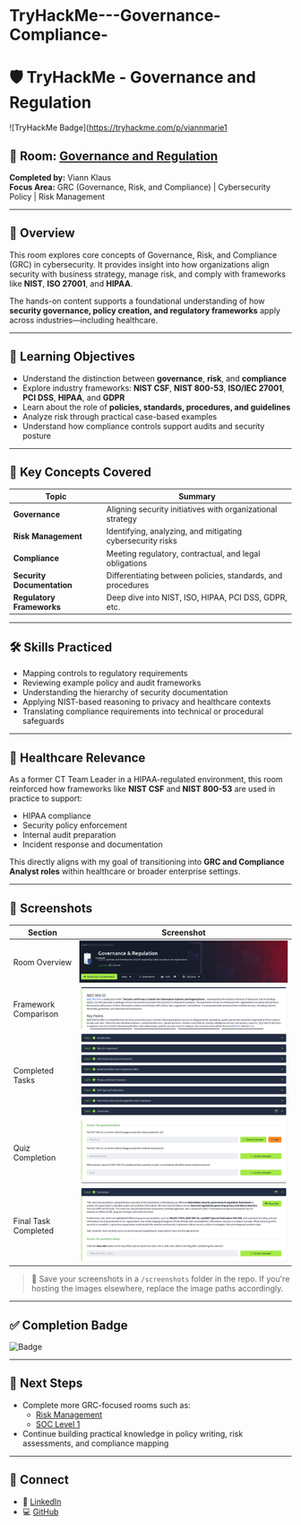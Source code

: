 # TryHackMe---Governance-Compliance-
# 🛡️ TryHackMe - Governance and Regulation

![TryHackMe Badge](https://tryhackme.com/p/viannmarie1

## 📍 Room: [Governance and Regulation](https://tryhackme.com/room/governanceregulation)  
**Completed by:** Viann Klaus  
**Focus Area:** GRC (Governance, Risk, and Compliance) | Cybersecurity Policy | Risk Management

---

## 📘 Overview

This room explores core concepts of Governance, Risk, and Compliance (GRC) in cybersecurity. It provides insight into how organizations align security with business strategy, manage risk, and comply with frameworks like **NIST**, **ISO 27001**, and **HIPAA**.

The hands-on content supports a foundational understanding of how **security governance, policy creation, and regulatory frameworks** apply across industries—including healthcare.

---

## 🎯 Learning Objectives

- Understand the distinction between **governance**, **risk**, and **compliance**
- Explore industry frameworks: **NIST CSF**, **NIST 800-53**, **ISO/IEC 27001**, **PCI DSS**, **HIPAA**, and **GDPR**
- Learn about the role of **policies, standards, procedures, and guidelines**
- Analyze risk through practical case-based examples
- Understand how compliance controls support audits and security posture

---

## 🧠 Key Concepts Covered

| Topic | Summary |
|-------|---------|
| **Governance** | Aligning security initiatives with organizational strategy |
| **Risk Management** | Identifying, analyzing, and mitigating cybersecurity risks |
| **Compliance** | Meeting regulatory, contractual, and legal obligations |
| **Security Documentation** | Differentiating between policies, standards, and procedures |
| **Regulatory Frameworks** | Deep dive into NIST, ISO, HIPAA, PCI DSS, GDPR, etc. |

---

## 🛠️ Skills Practiced

- Mapping controls to regulatory requirements
- Reviewing example policy and audit frameworks
- Understanding the hierarchy of security documentation
- Applying NIST-based reasoning to privacy and healthcare contexts
- Translating compliance requirements into technical or procedural safeguards

---

## 🏥 Healthcare Relevance

As a former CT Team Leader in a HIPAA-regulated environment, this room reinforced how frameworks like **NIST CSF** and **NIST 800-53** are used in practice to support:
- HIPAA compliance
- Security policy enforcement
- Internal audit preparation
- Incident response and documentation

This directly aligns with my goal of transitioning into **GRC and Compliance Analyst roles** within healthcare or broader enterprise settings.

---

## 📸 Screenshots

| Section | Screenshot |
|--------|------------|
| Room Overview | ![Room Overview](Intro.png) |
| Framework Comparison | ![Frameworks](NIST.png) |
| Completed Tasks | ![Completed](Complete.png)  |
| Quiz Completion | ![Quiz Completion](Quiz.png) |
| Final Task Completed | ![Final Task](Conclusion.png) |

> 📁 Save your screenshots in a `/screenshots` folder in the repo. If you're hosting the images elsewhere, replace the image paths accordingly.

---

## ✅ Completion Badge

![Badge](https://tryhackme-badges.s3.amazonaws.com/viannmarie1.png)

---

## 🧩 Next Steps

- Complete more GRC-focused rooms such as:
  - [Risk Management](https://tryhackme.com/room/seriskmanagement)
  - [SOC Level 1](https://tryhackme.com/path/outline/soclevel1)
- Continue building practical knowledge in policy writing, risk assessments, and compliance mapping

---

## 🔗 Connect

- 💼 [LinkedIn](https://www.linkedin.com/in/viann-klaus)
- 💻 [GitHub](https://github.com/YOUR-GITHUB)

